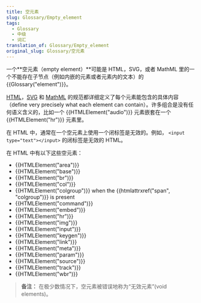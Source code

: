 ```yaml
---
title: 空元素
slug: Glossary/Empty_element
tags:
  - Glossary
  - 中级
  - 词汇
translation_of: Glossary/Empty_element
original_slug: Glossary/空元素
---
```

一个**空元素（empty element）**可能是 HTML，SVG，或者 MathML 里的一个不能存在子节点（例如内嵌的元素或者元素内的文本）的{{Glossary("element")}}。

[HTML](https://www.w3.org/html/wg/drafts/html/CR/)，[SVG](https://www.w3.org/TR/SVG2/) 和 [MathML](https://www.w3.org/Math/draft-spec/) 的规范都详细定义了每个元素能包含的具体内容（define very precisely what each element can contain）。许多组合是没有任何语义含义的，比如一个 {{HTMLElement("audio")}} 元素嵌套在一个 {{HTMLElement("hr")}} 元素里。

在 HTML 中，通常在一个空元素上使用一个闭标签是无效的。例如， `<input type="text"></input>` 的闭标签是无效的 HTML。

在 HTML 中有以下这些空元素：

- {{HTMLElement("area")}}
- {{HTMLElement("base")}}
- {{HTMLElement("br")}}
- {{HTMLElement("col")}}
- {{HTMLElement("colgroup")}} when the {{htmlattrxref("span", "colgroup")}} is present
- {{HTMLElement("command")}}
- {{HTMLElement("embed")}}
- {{HTMLElement("hr")}}
- {{HTMLElement("img")}}
- {{HTMLElement("input")}}
- {{HTMLElement("keygen")}}
- {{HTMLElement("link")}}
- {{HTMLElement("meta")}}
- {{HTMLElement("param")}}
- {{HTMLElement("source")}}
- {{HTMLElement("track")}}
- {{HTMLElement("wbr")}}

> **备注：** 在极少数情况下，空元素被错误地称为“无效元素”(void elements)。
